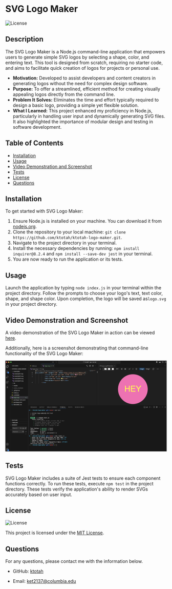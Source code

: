 # SVG Logo Maker
![License](https://img.shields.io/badge/License-MIT-blue.svg)

## Description
The SVG Logo Maker is a Node.js command-line application that empowers users to generate simple SVG logos by selecting a shape, color, and entering text. This tool is designed from scratch, requiring no starter code, and aims to facilitate quick creation of logos for projects or personal use.

* **Motivation:** Developed to assist developers and content creators in generating logos without the need for complex design software.
* **Purpose:** To offer a streamlined, efficient method for creating visually appealing logos directly from the command line.
* **Problem It Solves:** Eliminates the time and effort typically required to design a basic logo, providing a simple yet flexible solution.
* **What I Learned:** This project enhanced my proficiency in Node.js, particularly in handling user input and dynamically generating SVG files. It also highlighted the importance of modular design and testing in software development. 

## Table of Contents
* [Installation](#installation)
* [Usage](#usage)
* [Video Demonstration and Screenshot](#video-demonstration-and-screenshot)
* [Tests](#tests)
* [License](#license)
* [Questions](#questions)

## Installation 
To get started with SVG Logo Maker:

1. Ensure Node.js is installed on your machine. You can download it from [nodejs.org](https://nodejs.org/).
2. Clone the repository to your local machine: `git clone https://github.com/ktotah/ktotah-logo-maker.git`.
3. Navigate to the project directory in your terminal.
4. Install the necessary dependencies by running: `npm install inquirer@8.2.4` and `npm install --save-dev jest` in your terminal.
5. You are now ready to run the application or its tests. 

## Usage 
Launch the application by typing `node index.js` in your terminal within the project directory. Follow the prompts to choose your logo's text, text color, shape, and shape color. Upon completion, the logo will be saved as`logo.svg` in your project directory.

## Video Demonstration and Screenshot
A video demonstration of the SVG Logo Maker in action can be viewed [here](https://drive.google.com/file/d/170QfgcDx7ouC_nacqulmbwAJCq9Ms6_h/view?usp=sharing). 

Additionally, here is a screenshot demonstrating that command-line functionality of the SVG Logo Maker:

![README Generator Screenshot](./media/Screenshot.png)

## Tests
SVG Logo Maker includes a suite of Jest tests to ensure each component functions correctly. To run these tests, execute `npm test` in the project directory. These tests verify the application's ability to render SVGs accurately based on user input.
  
## License
![License](https://img.shields.io/badge/License-MIT-blue.svg)

This project is licensed under the [MIT License](./LICENSE).
  
## Questions
For any questions, please contact me with the information below.

* GitHub: [ktotah](https://github.com/ktotah)

* Email: [ket2137@columbia.edu](mailto:ket2137@columbia.edu)